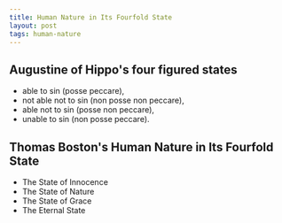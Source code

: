 ```yaml
---
title: Human Nature in Its Fourfold State
layout: post
tags: human-nature
---
```


## Augustine of Hippo's four figured states

- able to sin (posse peccare),
- not able not to sin (non posse non peccare),
- able not to sin (posse non peccare),
- unable to sin (non posse peccare).

## Thomas Boston's Human Nature in Its Fourfold State

- The State of Innocence
- The State of Nature
- The State of Grace
- The Eternal State
